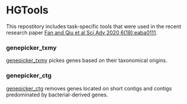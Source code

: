 # HGTools
This repostitory includes task-specific tools that were used in the recent research paper [Fan and Qiu et al  Sci Adv 2020 6(18):eaba0111](https://advances.sciencemag.org/content/6/18/eaba0111).

### genepicker_txmy
[genepicker_txmy](https://github.com/hqiu17/HGTools/tree/master/genepicker_txmy) pickes genes based on their taxonomical origins.

### genepicker_ctg
[genepicker_ctg](https://github.com/hqiu17/HGTools/tree/master/genepicker_ctg) removes genes located on short contigs and contigs predominated by bacterial-derived genes.
